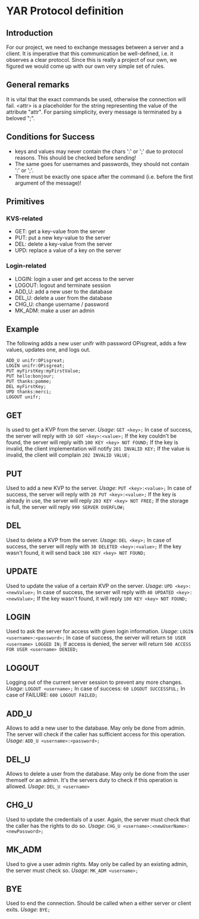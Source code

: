 # YAR Protocol definition
## Introduction
For our project, we need to exchange messages between a server and a client. It is imperative that this communication be well-defined, i.e. it observes a clear protocol. Since this is really a project of our own, we figured we would come up with our own very simple set of rules.

## General remarks
It is vital that the exact commands be used, otherwise the connection will fail. \<attr\> is a placeholder for the string representing the value of the attribute "attr". For parsing simplicity, every message is terminated by a beloved ";".

## Conditions for Success
* keys and values may never contain the chars ':' or ';' due to protocol reasons. This should be checked before sending!
* The same goes for usernames and passwords, they should not contain ':' or ';'.
* There must be exactly one space after the command (i.e. before the first argument of the message)!

## Primitives
### KVS-related
* GET: get a key-value from the server
* PUT: put a new key-value to the server
* DEL: delete a key-value from the server
* UPD: replace a value of a key on the server

### Login-related
* LOGIN: login a user and get access to the server
* LOGOUT: logout and terminate session
* ADD_U: add a new user to the database
* DEL_U: delete a user from the database
* CHG_U: change username / password
* MK_ADM: make a user an admin

## Example
The following adds a new user unifr with password OPisgreat, adds a few values, updates one, and logs out.
```
ADD_U unifr:OPisgreat;
LOGIN unifr:OPisgreat;
PUT myFirstKey:myFirstValue;
PUT hello:bonjour;
PUT thanks:pomme;
DEL myFirstKey;
UPD thanks:merci;
LOGOUT unifr;
```

## GET
Is used to get a KVP from the server.
*Usage*: `GET <key>;`
In case of success, the server will reply with `10 GOT <key>:<value>;`
If the key couldn't be found, the server will reply with `100 KEY <key> NOT FOUND;`
If the key is invalid, the client implementation will notify `201 INVALID KEY;`
If the value is invalid, the client will complain `202 INVALID VALUE;`

## PUT
Used to add a new KVP to the server.
*Usage*: `PUT <key>:<value>;`
In case of success, the server will reply with `20 PUT <key>:<value>;`
If the key is already in use, the server will reply `203 KEY <key> NOT FREE;`
If the storage is full, the server will reply `999 SERVER OVERFLOW;`

## DEL
Used to delete a KVP from the server.
*Usage*: `DEL <key>;`
In case of success, the server will reply with `30 DELETED <key>:<value>;`
If the key wasn't found, it will send back `100 KEY <key> NOT FOUND;`

## UPDATE
Used to update the value of a certain KVP on the server.
*Usage*: `UPD <key>:<newValue>;`
In case of success, the server will reply with `40 UPDATED <key>:<newValue>;`
If the key wasn't found, it will reply `100 KEY <key> NOT FOUND;`

## LOGIN
Used to ask the server for access with given login information.
*Usage*: `LOGIN <username>:<password>;`
In case of success, the server will return `50 USER <username> LOGGED IN;`
If access is denied, the server will return `500 ACCESS FOR USER <username> DENIED;`

## LOGOUT
Logging out of the current server session to prevent any more changes.
*Usage*: `LOGOUT <username>;`
In case of success: `60 LOGOUT SUCCESSFUL;`
In case of FAILURE: `600 LOGOUT FAILED;`

## ADD_U
Allows to add a new user to the database. May only be done from admin. The server will check if the caller has sufficient access for this operation.
*Usage*: `ADD_U <username>:<password>;`

## DEL_U
Allows to delete a user from the database. May only be done from the user themself or an admin. It's the servers duty to check if this operation is allowed.
*Usage*: `DEL_U <username>`

## CHG_U
Used to update the credentials of a user. Again, the server must check that the caller has the rights to do so.
*Usage*: `CHG_U <username>:<newUserName>:<newPassword>;`

## MK_ADM
Used to give a user admin rights. May only be called by an existing admin, the server must check so.
*Usage*: `MK_ADM <username>;`

## BYE
Used to end the connection. Should be called when a either server or client exits.
*Usage*: `BYE;`
